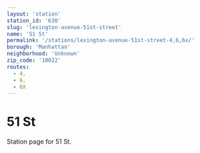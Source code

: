 ```yaml
---
layout: 'station'
station_id: '630'
slug: 'lexington-avenue-51st-street'
name: '51 St'
permalink: '/stations/lexington-avenue-51st-street-4,6,6x/'
borough: 'Manhattan'
neighborhood: 'Unknown'
zip_code: '10022'
routes:
  - 4,
  - 6,
  - 6X
---
```

# 51 St

Station page for 51 St.
